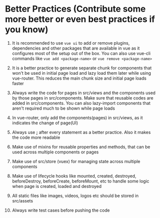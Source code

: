 # Better Practices (Contribute some more better or even best practices if you know)

1) It is recommended to use `vue ui` to add or remove plugins, dependencies and other packages that are available in vue as it configures most of the setup out of the box. You can also use vue-cli commands like `vue add <package-name>` or `vue remove <package-name>` 

2) It is a better practice to generate separate chunk for components that won't be used in initial page load and lazy load them later while using vue-router. This reduces the main chunk size and initial page loads faster

3) Always write the code for pages in src/views and the components used by those pages in src/components. Make sure that reusable codes are added in src/components. You can also lazy-import components that aren't required much to be shown while page loads

4) In vue-router, only add the components(pages) in src/views, as it indicates the change of page(UI)

5) Always use **;** after every statement as a better practice. Also it makes the code more readable

6) Make use of mixins for reusable properties and methods, that can be used across multiple components or pages

7) Make use of src/store (vuex) for managing state across multiple components

8) Make use of lifecycle hooks like mounted, created, destroyed, beforeDestroy, beforeCreate, beforeMount, etc to handle some logic when page is created, loaded and destroyed

9) All static files like images, videos, logos etc should be stored in src/assets

10) Always write test cases before pushing the code
